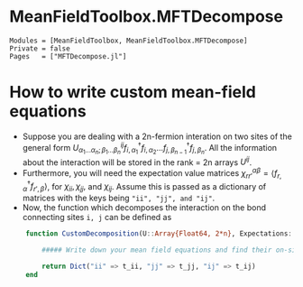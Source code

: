 # MeanFieldToolbox.MFTDecompose

```@autodocs
Modules = [MeanFieldToolbox, MeanFieldToolbox.MFTDecompose]
Private = false
Pages   = ["MFTDecompose.jl"]

```

# How to write custom mean-field equations

* Suppose you are dealing with a 2n-fermion interation on two sites of the general form $U^{ij}_{\alpha_1...\alpha_n ; \beta_1...\beta_n}f^{\dagger}_{i, \alpha_1}f_{i, \alpha_2}...f^{\dagger}_{j, \beta_{n-1}}f_{j, \beta_{n}}$. All the information about the interaction will be stored in the rank = 2n arrays $U^{ij}$.  
* Furthermore, you will need the expectation value matrices $\chi_{rr'}^{\alpha\beta} = \langle f^{\dagger}_{r, \alpha}f_{r', \beta}\rangle$, for $\chi_{ii},\chi_{jj},$ and $\chi_{ij}$. Assume this is passed as a dictionary of matrices with the keys being ``"ii", "jj", and "ij"``.
* Now, the function which decomposes the interaction on the bond connecting sites ``i, j`` can be defined as
```julia
    function CustomDecomposition(U::Array{Float64, 2*n}, Expectations::Dict{String, Matrix{ComplexF64}}) :: Dict{String, Matrix{ComplexF64}}

        ##### Write down your mean field equations and find their on-site component t_{ii}, t_{jj}, and inter-site t_{ij}

        return Dict("ii" => t_ii, "jj" => t_jj, "ij" => t_ij)
    end
```

